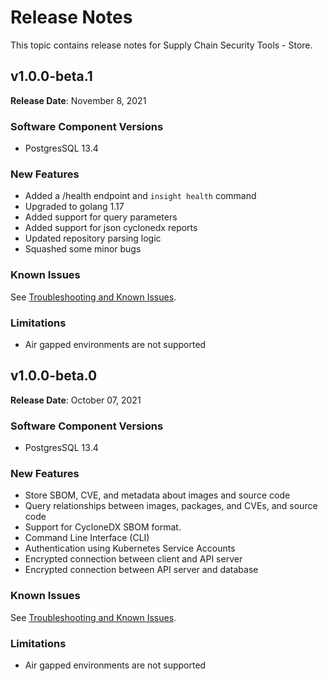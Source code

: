 # Release Notes

This topic contains release notes for Supply Chain Security Tools - Store.


## v1.0.0-beta.1

**Release Date**: November 8, 2021

### Software Component Versions

* PostgresSQL 13.4

### New Features

* Added a /health endpoint and `insight health` command
* Upgraded to golang 1.17
* Added support for query parameters
* Added support for json cyclonedx reports
* Updated repository parsing logic
* Squashed some minor bugs

### Known Issues

See [Troubleshooting and Known Issues](known_issues.md).

### Limitations

- Air gapped environments are not supported

## v1.0.0-beta.0

**Release Date**: October 07, 2021

### Software Component Versions

* PostgresSQL 13.4

### New Features

* Store SBOM, CVE, and metadata about images and source code
* Query relationships between images, packages, and CVEs, and source code
* Support for CycloneDX SBOM format.
* Command Line Interface (CLI)
* Authentication using Kubernetes Service Accounts
* Encrypted connection between client and API server
* Encrypted connection between API server and database

### Known Issues

See [Troubleshooting and Known Issues](known_issues.md).

### Limitations

- Air gapped environments are not supported